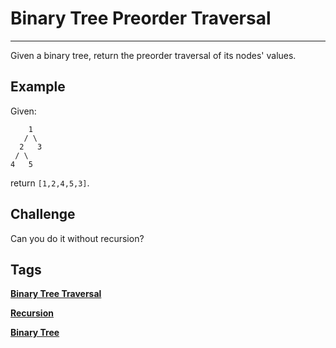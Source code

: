 # Binary Tree Preorder Traversal
-----
Given a binary tree, return the preorder traversal of its nodes' values.

## Example

Given:
```
    1
   / \
  2   3
 / \
4   5
```
return ```[1,2,4,5,3]```.

## Challenge
Can you do it without recursion?

## Tags
**[Binary Tree Traversal](http://www.lintcode.com/tag/binary-tree-traversal/)**

**[Recursion](http://www.lintcode.com/tag/recursion/)**

**[Binary Tree](http://www.lintcode.com/tag/binary-tree/)**